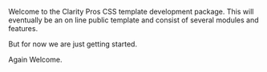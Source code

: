 Welcome to the Clarity Pros CSS template development package. This will eventually be an on line public template and consist of several modules and features.

But for now we are just getting started.

Again Welcome.